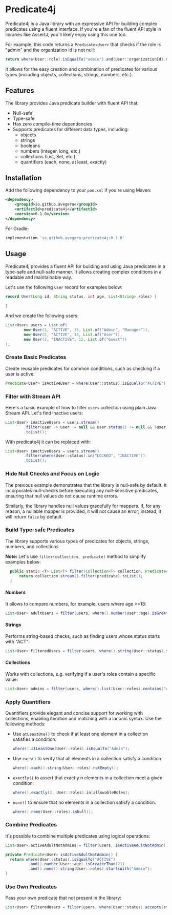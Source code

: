 # Predicate4j

Predicate4j is a Java library with an expressive API for building complex predicates using a fluent interface. If you're a fan of the fluent API style in libraries like AssertJ, you'll likely enjoy using this one too.

For example, this code returns a `Predicate<User>` that checks if the role is "admin" and the organization id is not null: 

```java
return where(User::role).isEqualTo("admin").and(User::organizationId).notNull();
```

It allows for the easy creation and combination of predicates for various types (including objects, collections, strings, numbers, etc.).

## Features

The library provides Java predicate builder with fluent API that:

* Null-safe
* Type-safe
* Has zero compile-time dependencies
* Supports predicates for different data types, including:
  * objects
  * strings
  * booleans
  * numbers (integer, long, etc.)
  * collections (List, Set, etc.)
  * quantifiers (each, none, at least, exactly)

## Installation

Add the following dependency to your `pom.xml` if you're using Maven:

```xml
<dependency>
    <groupId>io.github.avegera</groupId>
    <artifactId>predicate4j</artifactId>
    <version>0.1.0</version>
</dependency>
```
For Gradle:

```groovy
implementation 'io.github.avegera:predicate4j:0.1.0'
```
## Usage

Predicate4j provides a fluent API for building and using Java predicates in a type-safe and null-safe manner. It allows creating complex conditions in a readable and maintainable way.

Let's use the following `User` record for examples below:
```java
record User(Long id, String status, int age, List<String> roles) {
    
}
```

And we create the following users:
```java
List<User> users = List.of(
        new User(1, "ACTIVE", 35, List.of("Admin", "Manager")), 
        new User(2, "ACTIVE", 18, List.of("User")),
        new User(3, "INACTIVE", 12, List.of("Guest"))
);

```
### Create Basic Predicates

Create reusable predicates for common conditions, such as checking if a user is active:

```java
Predicate<User> isActiveUser = where(User::status).isEqualTo("ACTIVE");
```


### Filter with Stream API
Here's a basic example of how to filter `users` collection using plain Java Stream API. Let's find inactive users:

```java
List<User> inactiveUsers = users.stream()
        .filter(user -> user != null && user.status() != null && (user.status().equals("LOCKED") || user.status().equals("INACTIVE")))
        .toList();
```

With predicate4j it can be replaced with:

```java
List<User> inactiveUsers = users.stream()
        .filter(where(User::status).in("LOCKED", "INACTIVE"))
        .toList();
```

### Hide Null Checks and Focus on Logic

The previous example demonstrates that the library is null-safe by default. It incorporates null-checks before executing any null-sensitive predicates, ensuring that null values do not cause runtime errors.



Similarly, the library handles null values gracefully for mappers. If, for any reason, a nullable mapper is provided, it will not cause an error; instead, it will return `false` by default.

### Build Type-safe Predicates
The library supports various types of predicates for objects, strings, numbers, and collections.

**Note:** Let's use `filter(collection, predicate)` method to simplify examples below:

```java
  public static <T> List<T> filter(Collection<T> collection, Predicate<T> predicate) {
      return collection.stream().filter(predicate).toList();
  }
```

#### Numbers

It allows to compare numbers, for example, users where age >=18:

```java
List<User> adultUsers = filter(users, where().number(User::age).isGreaterThanOrEqualTo(18));
```

#### Strings

Performs string-based checks, such as finding users whose status starts with "ACT":

```java
List<User> filteredUsers = filter(users, where().string(User::status).startsWith("ACT"));
```

#### Collections

Works with collections, e.g. verifying if a user's roles contain a specific value:

```java
List<User> admins = filter(users, where().list(User::roles).contains("Admin"));
```

### Apply Quantifiers

Quantifiers provide elegant and concise support for working with collections, enabling iteration and matching with a laconic syntax. Use the following methods:

* Use `atLeastOne()` to check if at least one element in a collection satisfies a condition:

  ```java
  where().atLeastOne(User::roles).isEqualTo("Admin");
  ```
* Use `each()` to verify that all elements in a collection satisfy a condition:
  
  ```java
  where().each().string(User::roles).notEmpty();
  ```

* `exactly()` to assert that exactly n elements in a collection meet a given condition:

  ```java
  where().exactly(2, User::roles).in(allowableRoles);
  ```
* `none()` to ensure that no elements in a collection satisfy a condition.

  ```java
  where().none(User::roles).isNull();
  ```

### Combine Predicates
It's possible to combine multiple predicates using logical operations:

```java
List<User> activeAdultNotAdmins = filter(users, isActiveAdultNotAdmin());

private Predicate<User> isActiveAdultNotAdmin() {
  return where(User::status).isEqualTo("ACTIVE")
          .and().number(User::age).isGreaterThan(21)
          .and().none().string(User::roles).startsWith("Admin");
}
```

### Use Own Predicates

Pass your own predicate that not present in the library:

```java
List<User> filteredUsers = filter(users, where(User::status).accepts(status -> status.trim().length() > 5));
```